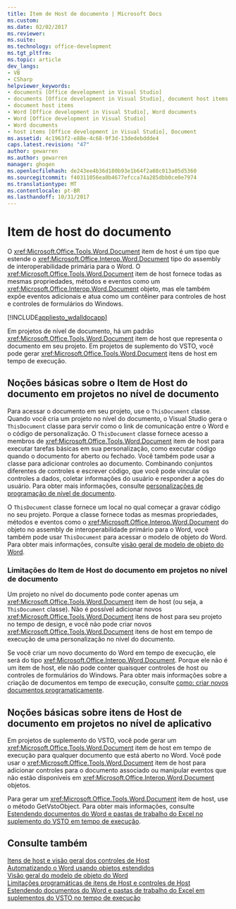 ```yaml
---
title: Item de Host de documento | Microsoft Docs
ms.custom: 
ms.date: 02/02/2017
ms.reviewer: 
ms.suite: 
ms.technology: office-development
ms.tgt_pltfrm: 
ms.topic: article
dev_langs:
- VB
- CSharp
helpviewer_keywords:
- documents [Office development in Visual Studio]
- documents [Office development in Visual Studio], document host items
- document host items
- Word [Office development in Visual Studio], Word documents
- Word [Office development in Visual Studio]
- Word documents
- host items [Office development in Visual Studio], Document
ms.assetid: 4c1963f2-e88e-4c68-9f3d-13dedebddde4
caps.latest.revision: "47"
author: gewarren
ms.author: gewarren
manager: ghogen
ms.openlocfilehash: de243ee4b36d180b93e1b64f2a08c013a05d5360
ms.sourcegitcommit: f40311056ea0b4677efcca74a285dbb0ce0e7974
ms.translationtype: MT
ms.contentlocale: pt-BR
ms.lasthandoff: 10/31/2017
---
```

# <a name="document-host-item"></a>Item de host do documento
  O <xref:Microsoft.Office.Tools.Word.Document> item de host é um tipo que estende o <xref:Microsoft.Office.Interop.Word.Document> tipo do assembly de interoperabilidade primária para o Word. O <xref:Microsoft.Office.Tools.Word.Document> item de host fornece todas as mesmas propriedades, métodos e eventos como um <xref:Microsoft.Office.Interop.Word.Document> objeto, mas ele também expõe eventos adicionais e atua como um contêiner para controles de host e controles de formulários do Windows.  
  
 [!INCLUDE[appliesto_wdalldocapp](../vsto/includes/appliesto-wdalldocapp-md.md)]  
  
 Em projetos de nível de documento, há um padrão <xref:Microsoft.Office.Tools.Word.Document> item de host que representa o documento em seu projeto. Em projetos de suplemento do VSTO, você pode gerar <xref:Microsoft.Office.Tools.Word.Document> itens de host em tempo de execução.  
  
## <a name="understanding-the-document-host-item-in-document-level-projects"></a>Noções básicas sobre o Item de Host do documento em projetos no nível de documento  
 Para acessar o documento em seu projeto, use o `ThisDocument` classe. Quando você cria um projeto no nível do documento, o Visual Studio gera o `ThisDocument` classe para servir como o link de comunicação entre o Word e o código de personalização. O `ThisDocument` classe fornece acesso a membros de <xref:Microsoft.Office.Tools.Word.Document> item de host para executar tarefas básicas em sua personalização, como executar código quando o documento for aberto ou fechado. Você também pode usar a classe para adicionar controles ao documento. Combinando conjuntos diferentes de controles e escrever código, que você pode vincular os controles a dados, coletar informações do usuário e responder a ações do usuário. Para obter mais informações, consulte [personalizações de programação de nível de documento](../vsto/programming-document-level-customizations.md).  
  
 O `ThisDocument` classe fornece um local no qual começar a gravar código no seu projeto. Porque a classe fornece todas as mesmas propriedades, métodos e eventos como o <xref:Microsoft.Office.Interop.Word.Document> do objeto no assembly de interoperabilidade primário para o Word, você também pode usar `ThisDocument` para acessar o modelo de objeto do Word. Para obter mais informações, consulte [visão geral de modelo de objeto do Word](../vsto/word-object-model-overview.md).  
  
### <a name="limitations-of-the-document-host-item-in-document-level-projects"></a>Limitações do Item de Host do documento em projetos no nível de documento  
 Um projeto no nível do documento pode conter apenas um <xref:Microsoft.Office.Tools.Word.Document> item de host (ou seja, a `ThisDocument` classe). Não é possível adicionar novos <xref:Microsoft.Office.Tools.Word.Document> itens de host para seu projeto no tempo de design, e você não pode criar novos <xref:Microsoft.Office.Tools.Word.Document> itens de host em tempo de execução de uma personalização no nível do documento.  
  
 Se você criar um novo documento do Word em tempo de execução, ele será do tipo <xref:Microsoft.Office.Interop.Word.Document>. Porque ele não é um item de host, ele não pode conter quaisquer controles de host ou controles de formulários do Windows. Para obter mais informações sobre a criação de documentos em tempo de execução, consulte [como: criar novos documentos programaticamente](../vsto/how-to-programmatically-create-new-documents.md).  
  
## <a name="understanding-document-host-items-in-application-level-projects"></a>Noções básicas sobre itens de Host de documento em projetos no nível de aplicativo  
 Em projetos de suplemento do VSTO, você pode gerar um <xref:Microsoft.Office.Tools.Word.Document> item de host em tempo de execução para qualquer documento que está aberto no Word. Você pode usar o <xref:Microsoft.Office.Tools.Word.Document> item de host para adicionar controles para o documento associado ou manipular eventos que não estão disponíveis em <xref:Microsoft.Office.Interop.Word.Document> objetos.  
  
 Para gerar um <xref:Microsoft.Office.Tools.Word.Document> item de host, use o método GetVstoObject. Para obter mais informações, consulte [Estendendo documentos do Word e pastas de trabalho do Excel no suplemento do VSTO em tempo de execução](../vsto/extending-word-documents-and-excel-workbooks-in-vsto-add-ins-at-run-time.md).  
  
## <a name="see-also"></a>Consulte também  
 [Itens de host e visão geral dos controles de Host](../vsto/host-items-and-host-controls-overview.md)   
 [Automatizando o Word usando objetos estendidos](../vsto/automating-word-by-using-extended-objects.md)   
 [Visão geral do modelo de objeto do Word](../vsto/word-object-model-overview.md)   
 [Limitações programáticas de itens de Host e controles de Host](../vsto/programmatic-limitations-of-host-items-and-host-controls.md)   
 [Estendendo documentos do Word e pastas de trabalho do Excel em suplementos do VSTO no tempo de execução](../vsto/extending-word-documents-and-excel-workbooks-in-vsto-add-ins-at-run-time.md)  
  
  
